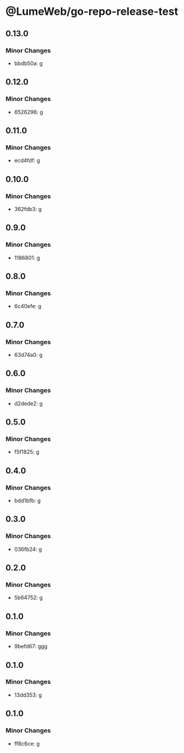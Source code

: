 # @LumeWeb/go-repo-release-test

## 0.13.0

### Minor Changes

- bbdb50a: g

## 0.12.0

### Minor Changes

- 6526296: g

## 0.11.0

### Minor Changes

- ecd4fdf: g

## 0.10.0

### Minor Changes

- 362fdb3: g

## 0.9.0

### Minor Changes

- 1186801: g

## 0.8.0

### Minor Changes

- 6c40efe: g

## 0.7.0

### Minor Changes

- 63d74a0: g

## 0.6.0

### Minor Changes

- d2dede2: g

## 0.5.0

### Minor Changes

- f5f1825: g

## 0.4.0

### Minor Changes

- bdd1bfb: g

## 0.3.0

### Minor Changes

- 036fb24: g

## 0.2.0

### Minor Changes

- 5b64752: g

## 0.1.0

### Minor Changes

- 9befd67: ggg

## 0.1.0

### Minor Changes

- 13dd353: g

## 0.1.0

### Minor Changes

- ff8c6ce: g
